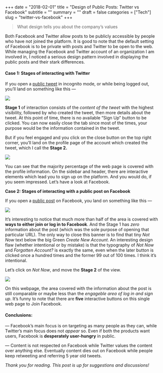 +++
date = "2018-02-01"
title = "Design of Public Posts: Twitter vs Facebook"
subtitle = ""
summary = ""
draft = false
categories = ["Tech"]
slug = "twitter-vs-facebook"
+++

> What design tells you about the company’s values

Both Facebook and Twitter allow posts to be publicly accessible by people who have not joined the platform. It is good to note that the default setting of Facebook is to be private with posts and Twitter to be open to the web. While managing the Facebook and Twitter account of an organization I am involved in, I noticed a serious design pattern involved in displaying the public posts and their stark differences.

#### Case 1: Stages of interacting with Twitter

If you open a [public tweet](https://twitter.com/kossiitkgp/status/954776125573554176) in incognito mode, or while being logged out, you’ll land on something like this —

![](/img/1*jYcPCOlsEVbI7WL7oEhE9A.png)

**Stage 1** of interaction consists of the _content of the tweet_ with the highest visibility, followed by who created the tweet, then more details about the tweet. At this point of time, there is no available “Sign Up” button to be clicked. You can now easily close the tab since most of the times, your purpose would be the information contained in the tweet.

But if you feel engaged and you click on the close button on the top right corner, you’ll land on the profile page of the account which created the tweet, which I call the **Stage 2.**

![](/img/1*fgnX8sn_C3B7RBuzTF614g.png)

You can see that the majority percentage of the web page is covered with the profile information. On the sidebar and header, there are interactive elements which lead you to sign up on the platform. And you would do, if you seem impressed. Let’s have a look at Facebook.

**Case 2: Stages of interacting with a public post on Facebook**

If you open a [public post](https://www.facebook.com/kossiitkgp/photos/a.551030724973932.1073741826.524856034258068/1588200897923571/) on Facebook, you land on something like this —

![](/img/1*-sIjEoUp6WckYnrziAf_KQ.png)

It’s interesting to notice that much more than half of the area is covered with **ways to either join or log in to Facebook**. And the Stage 1 has _zero_ information about the post (which was the sole purpose of opening that particular URL). The only way to close this banner is to find that tiny _Not Now_ text below the big Green _Create New Account_. An interesting design flaw (whether intentional or by mistake) is that the typography of _Not Now_ and _Forgotten Account?_ is exactly the same, even when the later button is clicked once a hundred times and the former 99 out of 100 times. I think it’s intentional.

Let’s click on _Not Now_, and move the **Stage 2** of the view.

![](/img/1*DjkjiZQ7_yC_IADORFLO_Q.png)

On this webpage, the area covered with the information about the post is still comparable or maybe less than the _engageble area of log in and sign up_. It’s funny to note that there are **five** interactive buttons on this single web page to Join Facebook.

#### Conclusions:

— Facebook’s main focus is on targeting as many people as they can, while Twitter’s main focus does not _appear_ so. Even if both the products want users, Facebook is **desperately user-hungry** in public.

— Content is not respected on Facebook while Twitter values the content over anything else. Eventually content dies out on Facebook while people keep retweeting and referring 5 year old tweets.

_Thank you for reading. This post is up for suggestions and discussions!_

